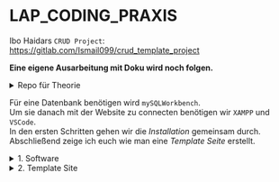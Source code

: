 # LAP_CODING_PRAXIS
Ibo Haidars ``CRUD Project``: https://gitlab.com/Ismail099/crud_template_project

**Eine eigene Ausarbeitung mit Doku wird noch folgen.**

<details>
  <summary>Repo für Theorie</summary>
  https://github.com/LeonDiendorfer/LAP_Coding_Theorie
</details>

Für eine Datenbank benötigen wird ``mySQLWorkbench``.  
Um sie danach mit der Website zu connecten benötigen wir ``XAMPP`` und ``VSCode``.  
In den ersten Schritten gehen wir die *Installation* gemeinsam durch.   
Abschließend zeige ich euch wie man eine *Template Seite* erstellt.  

<details>
<summary> 1. Software</summary>
XAMPP installieren
  
Apache und MySQL starten  

localhost/phpmyadmin in Browser eingeben

![grafik](https://github.com/LeonDiendorfer/LAP_CODING_PRAXIS/assets/77973255/2e33a0ca-715c-4249-9301-44a6a6c7a22e)


</details>


<details>
<summary> 2. Template Site</summary>

</details>
